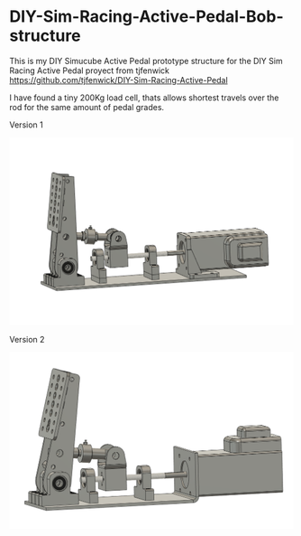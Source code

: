 # DIY-Sim-Racing-Active-Pedal-Bob-structure

This is my DIY Simucube Active Pedal prototype structure for the DIY Sim Racing Active Pedal proyect from tjfenwick https://github.com/tjfenwick/DIY-Sim-Racing-Active-Pedal

I have found a tiny 200Kg load cell, thats allows shortest travels over the rod for the same amount of pedal grades.

Version 1

![Alt text](CAD%20BOB/Image.png)

Version 2

![Alt text](CAD%20BOB/Image2.png)
